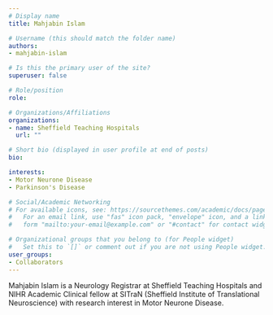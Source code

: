 ```yaml
---
# Display name
title: Mahjabin Islam

# Username (this should match the folder name)
authors:
- mahjabin-islam

# Is this the primary user of the site?
superuser: false

# Role/position
role: 

# Organizations/Affiliations
organizations:
- name: Sheffield Teaching Hospitals
  url: ""

# Short bio (displayed in user profile at end of posts)
bio: 

interests:
- Motor Neurone Disease
- Parkinson's Disease

# Social/Academic Networking
# For available icons, see: https://sourcethemes.com/academic/docs/page-builder/#icons
#   For an email link, use "fas" icon pack, "envelope" icon, and a link in the
#   form "mailto:your-email@example.com" or "#contact" for contact widget.

# Organizational groups that you belong to (for People widget)
#   Set this to `[]` or comment out if you are not using People widget.
user_groups:
- Collaborators
---
```

Mahjabin Islam is a Neurology Registrar at Sheffield Teaching Hospitals and NIHR Academic Clinical fellow at SITraN (Sheffield Institute of Translational Neuroscience) with research interest in Motor Neurone Disease.
